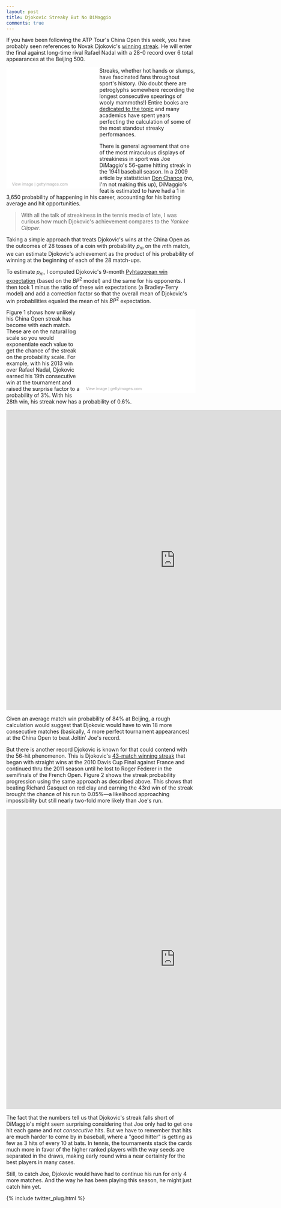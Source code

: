 ```yaml
---
layout: post
title: Djokovic Streaky But No DiMaggio
comments: true
---
```


If you have been following the ATP Tour's China Open this week, you have probably seen references to Novak Djokovic's [winning streak](http://www.foxsports.com/tennis/story/rafael-nadal-ana-ivanovic-sara-errani-china-open-tennis-quarterfinals-100915). He will enter the final against long-time rival Rafael Nadal with a 28-0 record over 6 total appearances at the Beijing 500. 

<div class="getty embed image" style="background-color:#fff;display:inline-block;font-family:'Helvetica Neue',Helvetica,Arial,sans-serif;color:#a7a7a7;font-size:11px;width:100%;max-width:238px;float:left;padding:1%;"><div style="overflow:hidden;position:relative;height:0;padding:124.789916% 0 0 0;width:100%;"><iframe src="//embed.gettyimages.com/embed/2630542?et=qRtLxmR-SbdxlNqz-JaLqw&viewMoreLink=off&sig=Js4fifTfGRjGy00keEbtQL5QDnCZlBXfYB7O4zONTKc=" width="238" height="297" scrolling="no" frameborder="0" style="display:inline-block;position:absolute;top:0;left:0;width:100%;height:100%;"></iframe></div><p style="margin:0;"></p><div style="padding:0;margin:0 0 0 10px;text-align:left;"><a href="http://www.gettyimages.com/detail/2630542" target="_blank" style="color:#a7a7a7;text-decoration:none;font-weight:normal !important;border:none;display:inline-block;">View image</a> | <a href="http://www.gettyimages.com" target="_blank" style="color:#a7a7a7;text-decoration:none;font-weight:normal !important;border:none;display:inline-block;">gettyimages.com</a></div></div>

Streaks, whether hot hands or slumps, have fascinated fans throughout sport's history. (No doubt there are petroglyphs somewhere recording the longest consecutive spearings of wooly mammoths!) Entire books are [dedicated to the topic](https://books.google.com/books?id=1ncJ36IgFZUC&lpg=PA77&dq=streaks%20in%20sport&pg=PA78#v=onepage&q=streaks%20in%20sport&f=false) and many academics have spent years perfecting the calculation of some of the most standout streaky performances. 

There is general agreement that one of the most miraculous displays of streakiness in sport was Joe DiMaggio's 56-game hitting streak in the 1941 baseball season. In a 2009 article by statistician [Don Chance](http://amstat.tandfonline.com/doi/pdf/10.1080/09332480.2009.10722956) (no, I'm not making this up), DiMaggio's feat is estimated to have had a 1 in 3,650 probability of happening in his career, accounting for his batting average and hit opportunities. 

> With all the talk of streakiness in the tennis media of late, I was curious how much Djokovic's achievement compares to the _Yankee Clipper_.


Taking a simple approach that treats Djokovic's wins at the China Open as the outcomes of 28 tosses of a coin with
probability $p_m$ on the $m$th match, we can estimate Djokovic's achievement as the product of his probability of winning at the beginning of each of the 28 match-ups. 

To estimate $p_m$, I computed Djokovic's 9-month [Pyhtagorean win expectation](http://on-the-t.com/2015/09/26/Converting-Clutch-Into-Wins/) (based on the $BP^2$ model) and the same for his opponents. I then took 1 minus the ratio of these win expectations (a Bradley-Terry model) and add a correction factor so that the overall mean of Djokovic's win probabilities equaled the mean of his $BP^2$ expectation. 

<div class="getty embed image" style="background-color:#fff;display:inline-block;font-family:'Helvetica Neue',Helvetica,Arial,sans-serif;color:#a7a7a7;font-size:11px;width:100%;max-width:297px;float:right;padding:1%;"><div style="overflow:hidden;position:relative;height:0;padding:66.666667% 0 0 0;width:100%;"><iframe src="//embed.gettyimages.com/embed/492139254?et=fYjqx40IT8FwiHtGvPkzSg&viewMoreLink=off&sig=zn3PpulAwqtU7EglQOe728m3Si1vW6tKVz7qiaIdDp0=" width="297" height="198" scrolling="no" frameborder="0" style="display:inline-block;position:absolute;top:0;left:0;width:100%;height:100%;"></iframe></div><p style="margin:0;"></p><div style="padding:0;margin:0 0 0 10px;text-align:left;"><a href="http://www.gettyimages.com/detail/492139254" target="_blank" style="color:#a7a7a7;text-decoration:none;font-weight:normal !important;border:none;display:inline-block;">View image</a> | <a href="http://www.gettyimages.com" target="_blank" style="color:#a7a7a7;text-decoration:none;font-weight:normal !important;border:none;display:inline-block;">gettyimages.com</a></div></div>


Figure 1 shows how unlikely his China Open streak has become with each match. These are on the natural log scale so you would exponentiate each value to get the chance of the streak on the probability scale. For example, with his 2013 win over Rafael Nadal, Djokovic earned his 19th consecutive win at the tournament and raised the surprise factor to a probability of 3%. With his 28th win, his streak now has a probability of 0.6%.

<iframe width="900" height="800" frameborder="0" scrolling="no" src="https://plot.ly/~on-the-t/489.embed"></iframe>

Given an average match win probability of 84% at Beijing, a rough calculation would suggest that Djokovic would have to win 18 more consecutive matches (basically, 4 more perfect tournament appearances) at the China Open to beat Joltin' Joe's record. 

But there is another record Djokovic is known for that could contend with the 56-hit phenomenon. This is Djokovic's [43-match winning streak](http://sports.espn.go.com/sports/tennis/french11/news/story?id=6622357) that began with straight wins at the 2010 Davis Cup Final against France and continued thru the 2011 season until he lost to Roger Federer in the semifinals of the French Open. Figure 2 shows the streak probability progression using the same approach as described above. This shows that beating Richard Gasquet on red clay and earning the 43rd win of the streak brought the chance of his run to 0.05%&mdash;a likelihood approaching impossibility but still nearly two-fold more likely than Joe's run.

<iframe width="900" height="800" frameborder="0" scrolling="no" src="https://plot.ly/~on-the-t/475.embed">
</iframe>

The fact that the numbers tell us that Djokovic's streak falls short of DiMaggio's might seem surprising considering that Joe only had to get one hit each game and not _consecutive_ hits. But we have to remember that hits are much harder to come by in baseball, where a "good hitter" is getting as few as 3 hits of every 10 at bats. In tennis, the tournaments stack the cards much more in favor of the higher ranked players with the way seeds are separated in the draws, making early round wins a near certainty for the best players in many cases.

Still, to catch Joe, Djokovic would have had to continue his run for only 4 more matches. And the way he has been playing this season, he might just catch him yet. 

{% include twitter_plug.html %}
